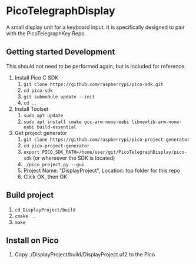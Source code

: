 # PicoTelegraphDisplay
A small display unit for a keyboard input. It is specifically designed to pair with the PicoTelegraphKey Repo. 

## Getting started Development 
This should not need to be performed again, but is included for reference. 

1. Install Pico C SDK
    1. `git clone https://github.com/raspberrypi/pico-sdk.git`
    2. `cd pico-sdk`
    3. `git submodule update --init`
    4. `cd ..`
2. Install Toolset
    1. `sudo apt update`
    2. `sudo apt install cmake gcc-arm-none-eabi libnewlib-arm-none-eabi build-essential`
3. Get project generator 
    1. `git clone https://github.com/raspberrypi/pico-project-generator`
    2. `cd pico-project-generator`
    3. `export PICO_SDK_PATH=/home/user/git/PicoTelegraphDisplay/pico-sdk` (or whereever the SDK is located)
    4. `./pico_project.py --gui`
    5. Project Name: "DisplayProject", Location: top folder for this repo
    6. Click OK, then OK

## Build project
1. `cd DisplayProject/build`
2. `cmake ..`
3. `make`

## Install on Pico
1. Copy ./DisplayProject/build/DisplayProject.uf2 to the Pico

